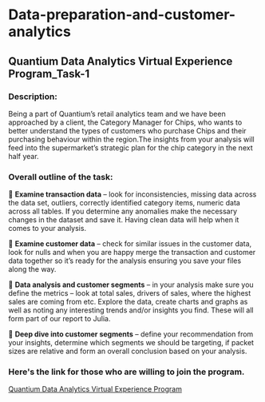 # Data-preparation-and-customer-analytics
## Quantium Data Analytics Virtual Experience Program_Task-1
### Description:
Being a part of Quantium’s retail analytics team and we have been approached by a client, the Category Manager for Chips, who wants to better understand the types of customers who purchase Chips and their purchasing behaviour within the region.The insights from your analysis will feed into the supermarket’s strategic plan for the chip category in the next half year.
### Overall outline of the task:    
🎯 **Examine transaction data** – look for inconsistencies, missing data across the data set, outliers, correctly identified category items, numeric data across all tables. If you determine any anomalies make the necessary changes in the dataset and save it. Having clean data will help when it comes to your analysis. 

🎯 **Examine customer data** – check for similar issues in the customer data, look for nulls and when you are happy merge the transaction and customer data together so it’s ready for the analysis ensuring you save your files along the way.

🎯 **Data analysis and customer segments** – in your analysis make sure you define the metrics – look at total sales, drivers of sales, where the highest sales are coming from etc. Explore the data, create charts and graphs as well as noting any interesting trends and/or insights you find. These will all form part of our report to Julia. 

🎯 **Deep dive into customer segments** – define your recommendation from your insights, determine which segments we should be targeting, if packet sizes are relative and form an overall conclusion based on your analysis. 



### Here's the link for those who are willing to join the program.

[Quantium Data Analytics Virtual Experience Program](https://www.theforage.com/virtual-internships/NkaC7knWtjSbi6aYv?ref=ByYjs2CCxqiLYJgNg)

